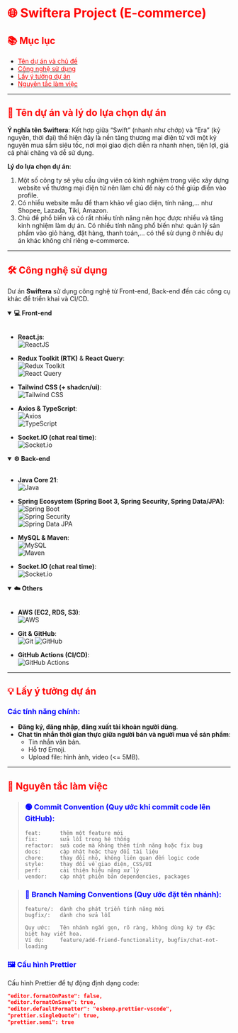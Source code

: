 # <span style="color:red;">🌐 Swiftera Project (E-commerce)</span>

## <span style="color:red;">📚 Mục lục</span>
- [<span style="color:red;">Tên dự án và chủ đề</span>](#tên-dự-án-và-chủ-đề)
- [<span style="color:red;">Công nghệ sử dụng</span>](#công-nghệ-sử-dụng)
- [<span style="color:red;">Lấy ý tưởng dự án</span>](#lấy-ý-tưởng-dự-án)
- [<span style="color:red;">Nguyên tắc làm việc</span>](#nguyên-tắc-làm-việc)

---

## <span id="tên-dự-án-và-chủ-đề" style="color:red;">🚀 Tên dự án và lý do lựa chọn dự án</span>
**Ý nghĩa tên Swiftera**: Kết hợp giữa “Swift” (nhanh như chớp) và “Era” (kỷ nguyên, thời đại) thể hiện đây là nền tảng thương mại điện tử với một kỷ nguyên mua sắm siêu tốc, nơi mọi giao dịch diễn ra nhanh nhẹn, tiện lợi, giá cả phải chăng và dễ sử dụng.

**Lý do lựa chọn dự án**:  
1. Một số công ty sẽ yêu cầu ứng viên có kinh nghiệm trong việc xây dựng website về thương mại điện tử nên làm chủ đề này có thể giúp điền vào profile.  
2. Có nhiều website mẫu để tham khảo về giao diện, tính năng,... như Shopee, Lazada, Tiki, Amazon.  
3. Chủ đề phổ biến và có rất nhiều tính năng nên học được nhiều và tăng kinh nghiệm làm dự án. Có nhiều tính năng phổ biến như: quản lý sản phẩm vào giỏ hàng, đặt hàng, thanh toán,... có thể sử dụng ở nhiều dự án khác không chỉ riêng e-commerce.

---

## <span id="công-nghệ-sử-dụng" style="color:red;">🛠️ Công nghệ sử dụng</span>

Dư án **Swiftera** sử dụng công nghệ từ Front-end, Back-end đến các công cụ khác để triển khai và CI/CD.

<details open>
<summary><strong>💻 Front-end</strong></summary>
<br>

- **React.js**:  
  ![ReactJS](https://img.shields.io/badge/-ReactJS-000?style=for-the-badge&logo=react)

- **Redux Toolkit (RTK)** & **React Query**:  
  ![Redux Toolkit](https://img.shields.io/badge/-Redux_Toolkit-000?style=for-the-badge&logo=redux&logoColor=9370DB)  
  ![React Query](https://img.shields.io/badge/-React_Query-000?style=for-the-badge&logo=reactquery)

- **Tailwind CSS (+ shadcn/ui)**:  
  ![Tailwind CSS](https://img.shields.io/badge/-Tailwind_CSS-000?style=for-the-badge&logo=tailwindcss)

- **Axios & TypeScript**:  
  ![Axios](https://img.shields.io/badge/-Axios-000?style=for-the-badge&logo=axios)  
  ![TypeScript](https://img.shields.io/badge/-TypeScript-000?style=for-the-badge&logo=typescript)

- **Socket.IO (chat real time)**:  
  ![Socket.io](https://img.shields.io/badge/-Socket.io-000?style=for-the-badge&logo=socket.io)

</details>

<details open>
<summary><strong>⚙️ Back-end</strong></summary>
<br>

- **Java Core 21**:  
  ![Java](https://img.shields.io/badge/-Java-000?style=for-the-badge&logo=openjdk)

- **Spring Ecosystem (Spring Boot 3, Spring Security, Spring Data/JPA)**:  
  ![Spring Boot](https://img.shields.io/badge/-Spring_Boot-000?style=for-the-badge&logo=springboot)  
  ![Spring Security](https://img.shields.io/badge/-Spring_Security-000?style=for-the-badge&logo=springsecurity)  
  ![Spring Data JPA](https://img.shields.io/badge/-Spring_Data_JPA-000?style=for-the-badge&logo=spring)

- **MySQL & Maven**:  
  ![MySQL](https://img.shields.io/badge/-MySQL-000?style=for-the-badge&logo=mysql)  
  ![Maven](https://img.shields.io/badge/-Maven-000?style=for-the-badge&logo=apachemaven)

- **Socket.IO (chat real time)**:  
  ![Socket.io](https://img.shields.io/badge/-Socket.io-000?style=for-the-badge&logo=socket.io)

</details>

<details open>
<summary><strong>☁️ Others</strong></summary>
<br>

- **AWS (EC2, RDS, S3)**:  
  ![AWS](https://img.shields.io/badge/-AWS_(EC2_RDS_S3)-000?style=for-the-badge&logo=amazonaws)

- **Git & GitHub**:  
  ![Git](https://img.shields.io/badge/-Git-000?style=for-the-badge&logo=git)
  ![GitHub](https://img.shields.io/badge/-GitHub-000?style=for-the-badge&logo=github)

- **GitHub Actions (CI/CD)**:  
  ![GitHub Actions](https://img.shields.io/badge/-GitHub_Actions-000?style=for-the-badge&logo=githubactions)

</details>

---

## <span id="lấy-ý-tưởng-dự-án" style="color:red;">💡 Lấy ý tưởng dự án</span>
### <span style="color:blue;">Các tính năng chính:</span>
- **Đăng ký, đăng nhập, đăng xuất tài khoản người dùng**.
- **Chat tin nhắn thời gian thực giữa người bán và người mua về sản phẩm**:
  - Tin nhắn văn bản.
  - Hỗ trợ Emoji.
  - Upload file: hình ảnh, video (<= 5MB).

---

## <span id="nguyên-tắc-làm-việc" style="color:red;">📏 Nguyên tắc làm việc</span>

> ### <span style="color:blue;">🟢 Commit Convention (Quy ước khi commit code lên GitHub):</span>
> ```
> feat:      thêm một feature mới
> fix:       sửa lỗi trong hệ thống
> refactor:  sửa code mà không thêm tính năng hoặc fix bug
> docs:      cập nhật hoặc thay đổi tài liệu
> chore:     thay đổi nhỏ, không liên quan đến logic code
> style:     thay đổi về giao diện, CSS/UI
> perf:      cải thiện hiệu năng xử lý
> vendor:    cập nhật phiên bản dependencies, packages
> ```

> ### <span style="color:blue;">🔵 Branch Naming Conventions (Quy ước đặt tên nhánh):</span>
> ```
> feature/:  dành cho phát triển tính năng mới
> bugfix/:   dành cho sửa lỗi
> 
> Quy ước:   Tên nhánh ngắn gọn, rõ ràng, không dùng ký tự đặc biệt hay viết hoa.
> Ví dụ:     feature/add-friend-functionality, bugfix/chat-not-loading
> ```

### <span style="color:blue;">🖼️ Cấu hình Prettier</span>
Cấu hình Prettier để tự động định dạng code:
```json
"editor.formatOnPaste": false,
"editor.formatOnSave": true,
"editor.defaultFormatter": "esbenp.prettier-vscode",
"prettier.singleQuote": true,
"prettier.semi": true
